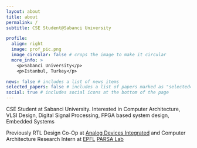 ```yaml
---
layout: about
title: about
permalink: /
subtitle: CSE Student@Sabanci University

profile:
  align: right
  image: prof_pic.png
  image_circular: false # crops the image to make it circular
  more_info: >
    <p>Sabanci University</p>
    <p>Istanbul, Turkey</p>

news: false # includes a list of news items
selected_papers: false # includes a list of papers marked as "selected={true}"
social: true # includes social icons at the bottom of the page
---
```


CSE Student at Sabanci University. Interested in Computer Architecture, VLSI Design, Digital Signal Processing, FPGA based system design, Embedded Systems

Previously RTL Design Co-Op at [Analog Devices Integrated](https://www.analog.com) and Computer Architecture Research Intern at [EPFL](https://www.epfl.ch/en/) [PARSA Lab](https://parsa.epfl.ch/)
